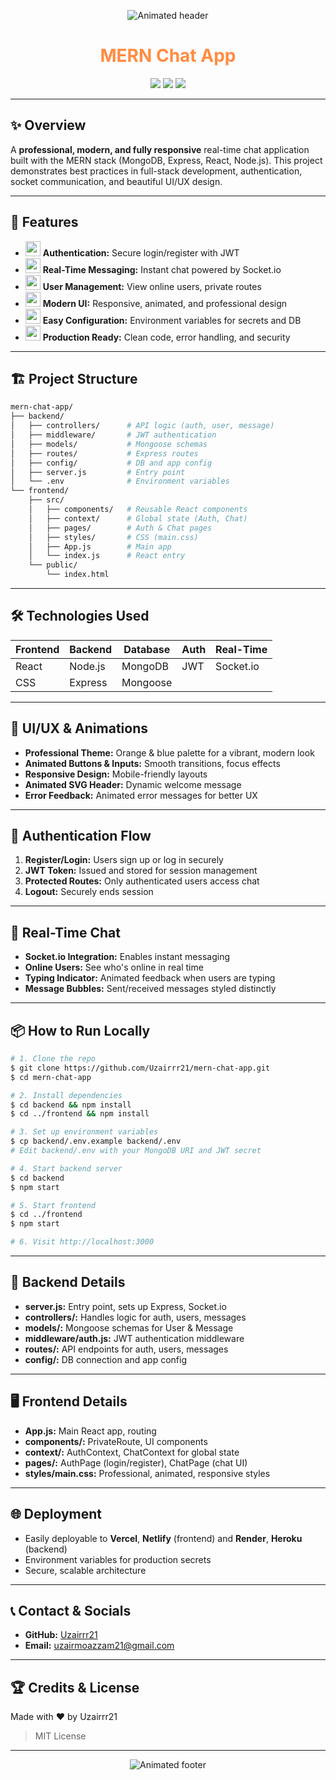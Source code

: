 <!-- Animated Header -->
<p align="center">
  <img src="https://readme-typing-svg.demolab.com?font=Inter&size=32&pause=1000&color=FF8C42&center=true&vCenter=true&width=700&lines=Welcome+to+MERN+Chat+App;Built+by+Uzairrr21;Professional+Real-Time+Chat+Solution" alt="Animated header"/>
</p>

<h1 align="center" style="color:#FF8C42;">MERN Chat App</h1>

<p align="center">
  <img src="https://img.shields.io/badge/Stack-MERN-4A6FA5?style=for-the-badge"/>
  <img src="https://img.shields.io/badge/Author-Uzairrr21-FF8C42?style=for-the-badge"/>
  <img src="https://img.shields.io/badge/Contact-uzairmoazzam21@gmail.com-6B8C42?style=for-the-badge"/>
</p>

---

## ✨ Overview

A **professional, modern, and fully responsive** real-time chat application built with the MERN stack (MongoDB, Express, React, Node.js). This project demonstrates best practices in full-stack development, authentication, socket communication, and beautiful UI/UX design.

---

## 🚀 Features

- <img src="https://img.icons8.com/color/48/000000/secured-letter.png" width="24"/> **Authentication:** Secure login/register with JWT
- <img src="https://img.icons8.com/color/48/000000/chat.png" width="24"/> **Real-Time Messaging:** Instant chat powered by Socket.io
- <img src="https://img.icons8.com/color/48/000000/user-group-man-man.png" width="24"/> **User Management:** View online users, private routes
- <img src="https://img.icons8.com/color/48/000000/paint-palette.png" width="24"/> **Modern UI:** Responsive, animated, and professional design
- <img src="https://img.icons8.com/color/48/000000/settings.png" width="24"/> **Easy Configuration:** Environment variables for secrets and DB
- <img src="https://img.icons8.com/color/48/000000/rocket.png" width="24"/> **Production Ready:** Clean code, error handling, and security

---

## 🏗️ Project Structure

```bash
mern-chat-app/
├── backend/
│   ├── controllers/      # API logic (auth, user, message)
│   ├── middleware/       # JWT authentication
│   ├── models/           # Mongoose schemas
│   ├── routes/           # Express routes
│   ├── config/           # DB and app config
│   ├── server.js         # Entry point
│   └── .env              # Environment variables
└── frontend/
    ├── src/
    │   ├── components/   # Reusable React components
    │   ├── context/      # Global state (Auth, Chat)
    │   ├── pages/        # Auth & Chat pages
    │   ├── styles/       # CSS (main.css)
    │   ├── App.js        # Main app
    │   └── index.js      # React entry
    └── public/
        └── index.html
```

---

## 🛠️ Technologies Used

| Frontend | Backend | Database | Auth | Real-Time |
|----------|--------|----------|------|-----------|
| React    | Node.js| MongoDB  | JWT  | Socket.io |
| CSS      | Express| Mongoose |      |           |

---

## 🎨 UI/UX & Animations

- **Professional Theme:** Orange & blue palette for a vibrant, modern look
- **Animated Buttons & Inputs:** Smooth transitions, focus effects
- **Responsive Design:** Mobile-friendly layouts
- **Animated SVG Header:** Dynamic welcome message
- **Error Feedback:** Animated error messages for better UX

---

## 🔐 Authentication Flow

1. **Register/Login:** Users sign up or log in securely
2. **JWT Token:** Issued and stored for session management
3. **Protected Routes:** Only authenticated users access chat
4. **Logout:** Securely ends session

---

## 💬 Real-Time Chat

- **Socket.io Integration:** Enables instant messaging
- **Online Users:** See who's online in real time
- **Typing Indicator:** Animated feedback when users are typing
- **Message Bubbles:** Sent/received messages styled distinctly

---

## 📦 How to Run Locally

```bash
# 1. Clone the repo
$ git clone https://github.com/Uzairrr21/mern-chat-app.git
$ cd mern-chat-app

# 2. Install dependencies
$ cd backend && npm install
$ cd ../frontend && npm install

# 3. Set up environment variables
$ cp backend/.env.example backend/.env
# Edit backend/.env with your MongoDB URI and JWT secret

# 4. Start backend server
$ cd backend
$ npm start

# 5. Start frontend
$ cd ../frontend
$ npm start

# 6. Visit http://localhost:3000
```

---

## 📁 Backend Details

- **server.js:** Entry point, sets up Express, Socket.io
- **controllers/:** Handles logic for auth, users, messages
- **models/:** Mongoose schemas for User & Message
- **middleware/auth.js:** JWT authentication middleware
- **routes/:** API endpoints for auth, users, messages
- **config/:** DB connection and app config

---

## 🖥️ Frontend Details

- **App.js:** Main React app, routing
- **components/:** PrivateRoute, UI components
- **context/:** AuthContext, ChatContext for global state
- **pages/:** AuthPage (login/register), ChatPage (chat UI)
- **styles/main.css:** Professional, animated, responsive styles

---

## 🌐 Deployment

- Easily deployable to **Vercel**, **Netlify** (frontend) and **Render**, **Heroku** (backend)
- Environment variables for production secrets
- Secure, scalable architecture

---

## 📞 Contact & Socials

- **GitHub:** [Uzairrr21](https://github.com/Uzairrr21)
- **Email:** uzairmoazzam21@gmail.com

---

## 🏆 Credits & License

Made with ❤️ by Uzairrr21

> MIT License

---

<!-- Animated Footer -->
<p align="center">
  <img src="https://readme-typing-svg.demolab.com?font=Inter&size=24&pause=1000&color=4A6FA5&center=true&vCenter=true&width=700&lines=Happy+Chatting!;Star+the+repo+if+you+like+it!;Contributions+Welcome!" alt="Animated footer"/>
</p>
